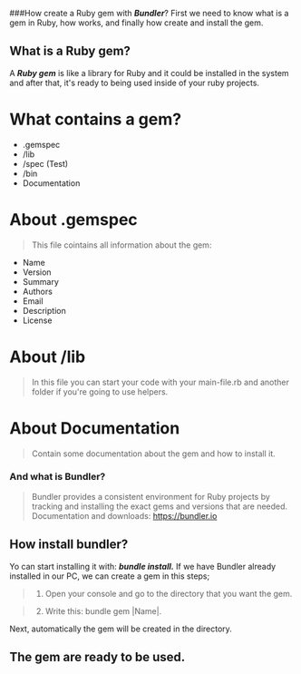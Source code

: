 ###How create a Ruby gem with ***Bundler***?
First we need to know what is a gem in Ruby, how works, and finally how create and install the gem.

## What is a Ruby gem?

A ***Ruby gem*** is like a library for Ruby and it could be installed in the system and after that, it's ready to being used inside of your ruby projects.

# What contains a gem?

* .gemspec
* /lib
* /spec (Test)
* /bin
* Documentation

# About .gemspec

> This file cointains all information about the gem:
- Name
- Version
- Summary
- Authors
- Email
- Description
- License

# About /lib
> In this file you can start your code with your main-file.rb and another folder if you're going to use helpers.

# About Documentation
> Contain some documentation about the gem and how to install it.


### And what is Bundler?
> Bundler provides a consistent environment for Ruby projects by tracking and installing the exact gems and versions that are needed.
Documentation and downloads: https://bundler.io

## How install bundler?
Yo can start installing it with: ***bundle install.***
If we have Bundler already installed in our PC, we can create a gem in this steps;
> 1. Open your console and go to the directory that you want the gem.
 
> 2. Write this: bundle gem |Name|.

Next, automatically the gem will be created in the directory.
  
## The gem are ready to be used.
